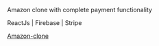
Amazon clone with complete payment functionality

ReactJs | Firebase | Stripe

[Amazon-clone](clone-2e6c5.web.app/)
